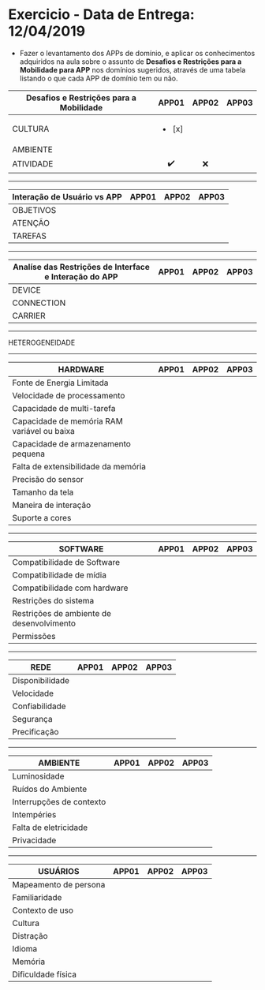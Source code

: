 # Exercicio - Data de Entrega: 12/04/2019

- Fazer o levantamento dos APPs de domínio, e aplicar os conhecimentos 
adquiridos na aula sobre o assunto de **Desafios e Restrições para a Mobilidade para APP** 
nos domínios sugeridos, através de uma tabela listando o que cada APP de domínio tem ou não.

|  Desafios e Restrições para a Mobilidade |APP01|APP02|APP03|
|---|:---:|:---:|:---:|
| CULTURA |<ul><li>[x] </li>|  |  |
| AMBIENTE |  |  |   |
| ATIVIDADE | :heavy_check_mark:  |:x:|   |

- - -

|Interação de Usuário vs APP |APP01|APP02|APP03|
|---|:---:|:---:|:---:|
| OBJETIVOS |  |  |  |
| ATENÇÃO |   |   |   |
| TAREFAS |   |   |   |

- - -

|  Analíse das Restrições de Interface e Interação do APP |APP01|APP02|APP03|
|---|:---:|:---:|:---:|
| DEVICE |  |  |  |
| CONNECTION |   |   |   |
| CARRIER |   |   |   |

- - -
HETEROGENEIDADE
- - -
|  HARDWARE |APP01|APP02|APP03|
|---|:---:|:---:|:---:|
| Fonte de Energia Limitada |  |  |  |
| Velocidade de processamento |   |   |   |
| Capacidade de multi-tarefa |   |   |   |
| Capacidade de memória RAM variável ou baixa |   |   |   |
| Capacidade de armazenamento pequena |   |   |   |
| Falta de extensibilidade da memória |   |   |   |
| Precisão do sensor |   |   |   |
| Tamanho da tela |   |   |   |
| Maneira de interação |   |   |   |
| Suporte a cores |   |   |   |

- - -
| SOFTWARE |APP01|APP02|APP03|
|---|:---:|:---:|:---:|
| Compatibilidade de Software |  |  |  |
| Compatibilidade de mídia |   |   |   |
| Compatibilidade com hardware |   |   |   |
| Restrições do sistema |   |   |   |
| Restrições de ambiente de desenvolvimento |   |   |   |
| Permissões |   |   |   |

- - -
| REDE |APP01|APP02|APP03|
|---|:---:|:---:|:---:|
| Disponibilidade |  |  |  |
| Velocidade |   |   |   |
| Confiabilidade |   |   |   |
| Segurança |   |   |   |
| Precificação |   |   |   |

- - -
| AMBIENTE |APP01|APP02|APP03|
|---|:---:|:---:|:---:|
| Luminosidade |  |  |  |
| Ruídos do Ambiente |   |   |   |
| Interrupções de contexto |   |   |   |
| Intempéries |   |   |   |
| Falta de eletricidade |   |   |   |
| Privacidade |   |   |   |

- - -
| USUÁRIOS |APP01|APP02|APP03|
|---|:---:|:---:|:---:|
| Mapeamento de persona |  |  |  |
| Familiaridade |   |   |   |
| Contexto de uso |   |   |   |
| Cultura |   |   |   |
| Distração |   |   |   |
| Idioma |   |   |   |
| Memória |   |   |   |
| Dificuldade física |   |   |   |
